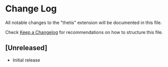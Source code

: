 # Change Log
All notable changes to the "thetis" extension will be documented in this file.

Check [Keep a Changelog](http://keepachangelog.com/) for recommendations on how to structure this file.

## [Unreleased]
- Initial release
